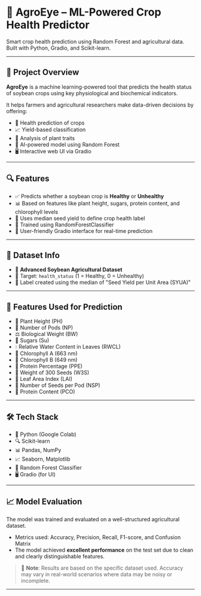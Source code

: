 # 🌾 AgroEye – ML-Powered Crop Health Predictor

Smart crop health prediction using Random Forest and agricultural data. Built with Python, Gradio, and Scikit-learn.

---

## 📌 Project Overview

**AgroEye** is a machine learning-powered tool that predicts the health status of soybean crops using key physiological and biochemical indicators.

It helps farmers and agricultural researchers make data-driven decisions by offering:

- 🌱 Health prediction of crops  
- 📈 Yield-based classification  
- 🔬 Analysis of plant traits  
- 🧠 AI-powered model using Random Forest  
- 🖥️ Interactive web UI via Gradio  

---

## 🔍 Features

- ✅ Predicts whether a soybean crop is **Healthy** or **Unhealthy**
- 📊 Based on features like plant height, sugars, protein content, and chlorophyll levels
- 🧪 Uses median seed yield to define crop health label
- 🧠 Trained using RandomForestClassifier
- 💬 User-friendly Gradio interface for real-time prediction

---

## 🌾 Dataset Info

- 🎯 **Advanced Soybean Agricultural Dataset**
- 🌿 Target: `health_status` (1 = Healthy, 0 = Unhealthy)
- 📏 Label created using the median of "Seed Yield per Unit Area (SYUA)"

---

## 🧬 Features Used for Prediction

- 📏 Plant Height (PH)  
- 🌾 Number of Pods (NP)  
- ⚖️ Biological Weight (BW)  
- 🍬 Sugars (Su)  
- 💧 Relative Water Content in Leaves (RWCL)  
- 🌿 Chlorophyll A (663 nm)  
- 🌿 Chlorophyll B (649 nm)  
- 🧪 Protein Percentage (PPE)  
- 🌰 Weight of 300 Seeds (W3S)  
- 🍃 Leaf Area Index (LAI)  
- 🌱 Number of Seeds per Pod (NSP)  
- 🧬 Protein Content (PCO)

---

## 🛠️ Tech Stack

- 🐍 Python (Google Colab)
- 🔍 Scikit-learn
- 📊 Pandas, NumPy
- 📈 Seaborn, Matplotlib
- 🧠 Random Forest Classifier
- 🖥️ Gradio (for UI)

---

## 📈 Model Evaluation

The model was trained and evaluated on a well-structured agricultural dataset.

- Metrics used: Accuracy, Precision, Recall, F1-score, and Confusion Matrix
- The model achieved **excellent performance** on the test set due to clean and clearly distinguishable features.

> 📌 **Note**: Results are based on the specific dataset used. Accuracy may vary in real-world scenarios where data may be noisy or incomplete.

---
